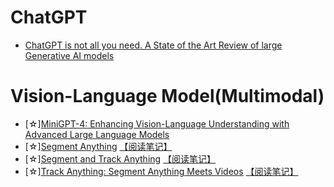 # ChatGPT
* [ChatGPT is not all you need. A State of the Art Review of large Generative AI models](https://arxiv.org/abs/2301.04655)



# Vision-Language Model(Multimodal)
* [☆][MiniGPT-4: Enhancing Vision-Language Understanding with Advanced Large Language Models](https://arxiv.org/pdf/2304.10592.pdf)
* [☆][Segment Anything](https://arxiv.org/pdf/2304.02643.pdf) [【阅读笔记】](https://zhuanlan.zhihu.com/p/630808078)
* [☆][Segment and Track Anything](https://arxiv.org/pdf/2305.06558.pdf) [【阅读笔记】](https://zhuanlan.zhihu.com/p/630987885)
* [☆][Track Anything: Segment Anything Meets Videos](https://arxiv.org/pdf/2304.11968.pdf) [【阅读笔记】](https://zhuanlan.zhihu.com/p/630987885)
